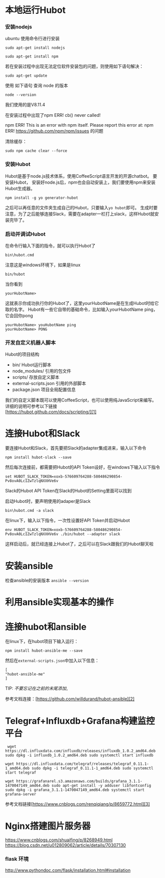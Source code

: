 # 本地运行Hubot

### 安装nodejs
ubuntu 使用命令行进行安装

`sudo apt-get install nodejs`

`sudo apt-get install npm`

若在安装过程中出现无法定位软件安装包的问题，则使用如下语句解决：

`sudo apt-get update`

使用 如下语句 查询 node 的版本

`node --version`

我们使用的是V8.11.4

在安装过程中出现了npm ERR! cb() never called!

npm ERR! This is an error with npm itself. Please report this error at:
npm ERR!     <https://github.com/npm/npm/issues>
的问题

清除缓存：

`sudo npm cache clear --force `
### 安装Hubot

Hubot是基于node.js技术体系，使用CoffeeScript语言开发的开源chatbot。
要安装Hubot，
安装好node.js后，npm也会自动安装上，我们要使用npm来安装Hubot生成器。

`npm install -g yo generator-hubot` 

之后可以再任意的文件夹生成自己的Hubot，只要输入`yo hubot`即可。
生成时要注意，为了之后能够连接Slack，需要在adapter一栏打上slack，这样Hubot就安装完毕了。

### 启动并调试Hubot
在命令行输入下面的指令，就可以执行Hubot了

`bin\hubot.cmd`

注意这是windows环境下，如果是linux

`bin/hubot`

当你看到  

```
yourHubotName> 
```

这就表示你成功执行你的Hubot了，这里yourHubotName是在生成Hubot时给它取的名字。
Hubot有一些它自带的基础命令，比如输入yourHubotName ping，它会回你pong

```
yourHubotName> youHubotName ping
yourHubotName> PONG
```

### 开发自定义机器人脚本
Hubot的项目结构
- bin/ Hubot运行脚本
- node_modules/ 引用的包文件
- scripts/ 存放自定义脚本
- external-scripts.json 引用的外部脚本
- package.json 项目全局配置信息

我们的自定义脚本既可以使用CoffeeScript，也可以使用纯JavaScript来编写。
详细的说明可参考以下链接  
[https://hubot.github.com/docs/scripting/][1]

# 连接Hubot和Slack
要连接Hubot和Slack，首先要把Slack的adapter集成进来，输入以下命令

`npm install hubot-slack --save`

然后每次连接前，都需要把Hubot的API Token设好，在windows下输入以下指令

`set HUBOT_SLACK_TOKEN=xoxb-576609764288-580486290854-Pv8ovA0LcIZwTzlqNXXHVe6v`

Slack的Hubot API Token在Slack的Hubot的Setting里面可以找到

启动Hubot时，要声明使用的adaper是Slack

`bin\hubot.cmd -a slack`

在linux下，输入以下指令，一次性设置好API Token并启动Hubot

`env HUBOT_SLACK_TOKEN=xoxb-576609764288-580486290854-Pv8ovA0LcIZwTzlqNXXHVe6v ./bin/hubot --adapter slack`

这样启动后，就已经连接上Hubot了，之后可以在Slack跟我们的Hubot聊天啦

# 安装ansible

检查ansible的安装版本
`ansible --version`


# 利用ansible实现基本的操作
# 连接hubot和ansible



在linux下，在hubot项目下输入运行：
```
npm install hubot-ansible-me --save
```

然后在`external-scripts.json`中加入以下信息：
```
[
"hubot-ansible-me"
]
```
TIP: *不要忘记在之前的末尾添加`,`*

参考文档连接：[https://github.com/willdurand/hubot-ansible][2]



# Telegraf+Influxdb+Grafana构建监控平台
` wget https://dl.influxdata.com/influxdb/releases/influxdb_1.0.2_amd64.deb
sudo dpkg -i influxdb_1.0.2_amd64.deb
sudo systemctl start influxdb`

`wget https://dl.influxdata.com/telegraf/releases/telegraf_0.11.1-1_amd64.deb
sudo dpkg -i telegraf_0.11.1-1_amd64.deb
sudo systemctl start telegraf`

` wget https://grafanarel.s3.amazonaws.com/builds/grafana_3.1.1-1470047149_amd64.deb
sudo apt-get install -y adduser libfontconfig
sudo dpkg -i grafana_3.1.1-1470047149_amd64.deb
systemctl start grafana-server `

参考文档链接[https://www.cnblogs.com/renqiqiang/p/8659772.html][3]




[1]: https://hubot.github.com/docs/scripting/
[2]: https://github.com/willdurand/hubot-ansible
[3]:https://www.cnblogs.com/renqiqiang/p/8659772.html

# Nginx搭建图片服务器
https://www.cnblogs.com/shuaifing/p/8268949.html
https://blog.csdn.net/u012809062/article/details/70307130

### flask 环境
http://www.pythondoc.com/flask/installation.html#installation
